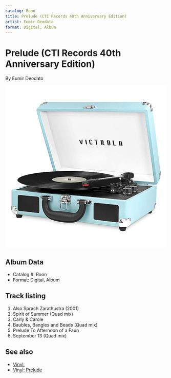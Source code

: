 ```yaml
---
catalog: Roon
title: Prelude (CTI Records 40th Anniversary Edition)
artist: Eumir Deodato
format: Digital, Album
---
```


# Prelude (CTI Records 40th Anniversary Edition)

By Eumir Deodato

![](../../assets/albumcovers/Eumir_Deodato-Prelude_CTI_Records_40th_Anniversary_Edition.png)

## Album Data

- Catalog #: Roon
- Format: Digital, Album


## Track listing


1. Also Sprach Zarathustra (2001)
2. Spirit of Summer (Quad mix)
3. Carly & Carole
4. Baubles, Bangles and Beads (Quad mix)
5. Prelude To Afternoon of a Faun
6. September 13 (Quad mix)


## See also

- [Vinyl: ](../../Vinyl/Eumir_Deodato/Eumir_Deodato.md)
- [Vinyl: Prelude](../../Vinyl/Eumir_Deodato/Prelude.md)
